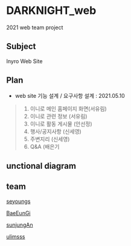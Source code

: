 # DARKNIGHT_web
2021 web team project 

## Subject
Inyro Web Site

## Plan
+ web site 기능 설계 / 요구사항 설계 : 2021.05.10

> 1. 이니로 메인 홈페이지 화면(서유림)
> 2. 이니로 관련 정보 (서유림)
> 3. 이니로 활동 게시물 (안선정)
> 4. 행사/공지사항 (신세영)
> 5. 주변지리 (신세영)
> 6. Q&A (배은기

## unctional diagram


## team
[seyoungs](https://github.com/seyoungs)

[BaeEunGi](https://github.com/BaeEunGi)

[sunjungAn](https://github.com/sunjungAn)

[ulimsss](https://github.com/ulimsss)

